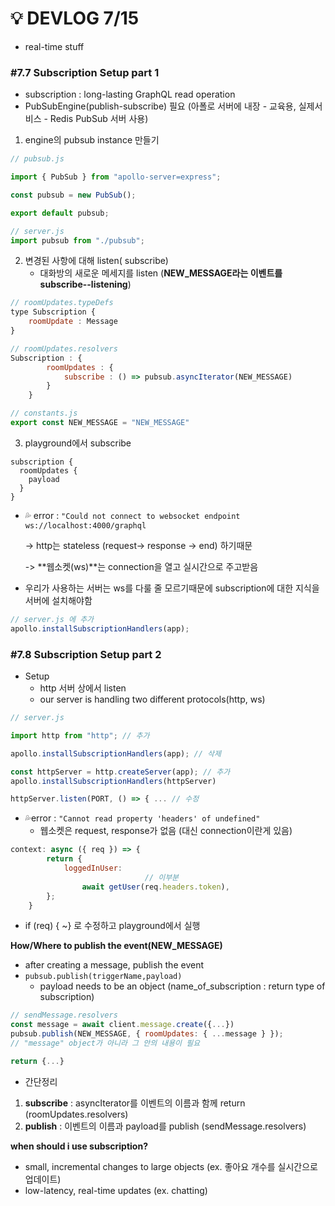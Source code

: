 # 💡 DEVLOG 7/15

- real-time stuff

### #7.7 Subscription Setup part 1

- subscription : long-lasting GraphQL read operation
- PubSubEngine(publish-subscribe) 필요 (아폴로 서버에 내장 - 교육용, 실제서비스 - Redis PubSub 서버 사용)

1. engine의 pubsub instance 만들기

```js
// pubsub.js

import { PubSub } from "apollo-server=express";

const pubsub = new PubSub();

export default pubsub;

// server.js
import pubsub from "./pubsub";
```

2. 변경된 사항에 대해 listen( subscribe)
   - 대화방의 새로운 메세지를 listen (**NEW_MESSAGE라는 이벤트를 subscribe--listening**)

```js
// roomUpdates.typeDefs
type Subscription {
    roomUpdate : Message
}

// roomUpdates.resolvers
Subscription : {
        roomUpdates : {
            subscribe : () => pubsub.asyncIterator(NEW_MESSAGE)
        }
    }

// constants.js
export const NEW_MESSAGE = "NEW_MESSAGE"
```

3. playground에서 subscribe

```
subscription {
  roomUpdates {
    payload
  }
}
```

- 💦 error : `"Could not connect to websocket endpoint ws://localhost:4000/graphql` 

  -> http는 stateless (request-> response -> end) 하기때문

  -> **웹소켓(ws)**는 connection을 열고 실시간으로 주고받음

- 우리가 사용하는 서버는 ws를 다룰 줄 모르기때문에 subscription에 대한 지식을 서버에 설치해야함

```js
// server.js 에 추가
apollo.installSubscriptionHandlers(app);
```



### #7.8 Subscription Setup part 2

- Setup
  - http 서버 상에서 listen
  - our server is handling two different protocols(http, ws)

```js
// server.js

import http from "http"; // 추가

apollo.installSubscriptionHandlers(app); // 삭제

const httpServer = http.createServer(app); // 추가
apollo.installSubscriptionHandlers(httpServer)

httpServer.listen(PORT, () => { ... // 수정
```

- 💦error :  `"Cannot read property 'headers' of undefined"`
  - 웹소켓은 request, response가 없음 (대신 connection이란게 있음)

```js
context: async ({ req }) => {
        return {
            loggedInUser:
                              // 이부분
                await getUser(req.headers.token),
        };
    }
```

- if (req) { ~} 로 수정하고 playground에서 실행



**How/Where to publish the event(NEW_MESSAGE)**

- after creating a message, publish the event
- `pubsub.publish(triggerName,payload)`
  - payload needs to be an object (name_of_subscription : return type of subscription)

```js
// sendMessage.resolvers
const message = await client.message.create({...})
pubsub.publish(NEW_MESSAGE, { roomUpdates: { ...message } });
// "message" object가 아니라 그 안의 내용이 필요

return {...}

```

- 간단정리

1. **subscribe** : asyncIterator를 이벤트의 이름과 함께  return (roomUpdates.resolvers)
2. **publish** : 이벤트의 이름과 payload를 publish (sendMessage.resolvers)



**when should i use subscription?**

- small, incremental changes to large objects (ex. 좋아요 개수를 실시간으로 업데이트)
- low-latency, real-time updates (ex. chatting)

